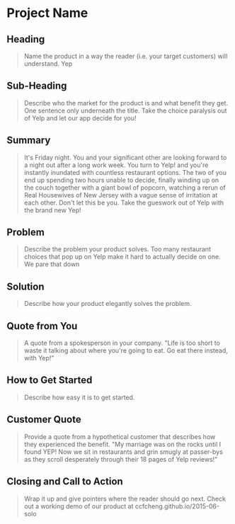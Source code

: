 # Project Name #

<!-- 
> This material was originally posted [here](http://www.quora.com/What-is-Amazons-approach-to-product-development-and-product-management). It is reproduced here for posterities sake.

There is an approach called "working backwards" that is widely used at Amazon. They work backwards from the customer, rather than starting with an idea for a product and trying to bolt customers onto it. While working backwards can be applied to any specific product decision, using this approach is especially important when developing new products or features.

For new initiatives a product manager typically starts by writing an internal press release announcing the finished product. The target audience for the press release is the new/updated product's customers, which can be retail customers or internal users of a tool or technology. Internal press releases are centered around the customer problem, how current solutions (internal or external) fail, and how the new product will blow away existing solutions.

If the benefits listed don't sound very interesting or exciting to customers, then perhaps they're not (and shouldn't be built). Instead, the product manager should keep iterating on the press release until they've come up with benefits that actually sound like benefits. Iterating on a press release is a lot less expensive than iterating on the product itself (and quicker!).

If the press release is more than a page and a half, it is probably too long. Keep it simple. 3-4 sentences for most paragraphs. Cut out the fat. Don't make it into a spec. You can accompany the press release with a FAQ that answers all of the other business or execution questions so the press release can stay focused on what the customer gets. My rule of thumb is that if the press release is hard to write, then the product is probably going to suck. Keep working at it until the outline for each paragraph flows. 

Oh, and I also like to write press-releases in what I call "Oprah-speak" for mainstream consumer products. Imagine you're sitting on Oprah's couch and have just explained the product to her, and then you listen as she explains it to her audience. That's "Oprah-speak", not "Geek-speak".

Once the project moves into development, the press release can be used as a touchstone; a guiding light. The product team can ask themselves, "Are we building what is in the press release?" If they find they're spending time building things that aren't in the press release (overbuilding), they need to ask themselves why. This keeps product development focused on achieving the customer benefits and not building extraneous stuff that takes longer to build, takes resources to maintain, and doesn't provide real customer benefit (at least not enough to warrant inclusion in the press release).
 -->
 
## Heading ##
  > Name the product in a way the reader (i.e. your target customers) will understand.
  Yep

## Sub-Heading ##
  > Describe who the market for the product is and what benefit they get. One sentence only underneath the title.
  Take the choice paralysis out of Yelp and let our app decide for you!

## Summary ##
  > It's Friday night. You and your significant other are looking forward to a night out after a long work week. You turn to Yelp!
  and you're instantly inundated with countless restaurant options. The two of you end up spending two hours unable to decide, 
  finally winding up on the couch together with a giant bowl of popcorn, watching a rerun of Real Housewives of New Jersey with 
  a vague sense of irritation at each other. Don't let this be you. Take the gueswork out of Yelp with the brand new Yep!

## Problem ##
  > Describe the problem your product solves.
  Too many restaurant choices that pop up on Yelp make it hard to actually decide on one. We pare that down 


## Solution ##
  > Describe how your product elegantly solves the problem.

## Quote from You ##
  > A quote from a spokesperson in your company.
  "Life is too short to waste it talking about where you're going to eat. Go eat there instead, with Yep!"

## How to Get Started ##
  > Describe how easy it is to get started.

## Customer Quote ##
  > Provide a quote from a hypothetical customer that describes how they experienced the benefit.
  "My marriage was on the rocks until I found YEP! Now we sit in restaurants and grin smugly at passer-bys as they scroll 
  desperately through their 18 pages of Yelp reviews!"

## Closing and Call to Action ##
  > Wrap it up and give pointers where the reader should go next.
  Check out a working demo of our product at ccfcheng.github.io/2015-06-solo
